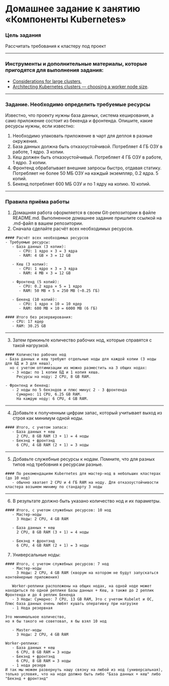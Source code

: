 # Домашнее задание к занятию «Компоненты Kubernetes»

### Цель задания

Рассчитать требования к кластеру под проект

------

### Инструменты и дополнительные материалы, которые пригодятся для выполнения задания:

- [Considerations for large clusters](https://kubernetes.io/docs/setup/best-practices/cluster-large/),
- [Architecting Kubernetes clusters — choosing a worker node size](https://learnk8s.io/kubernetes-node-size).

------

### Задание. Необходимо определить требуемые ресурсы
Известно, что проекту нужны база данных, система кеширования, а само приложение состоит из бекенда и фронтенда. Опишите, какие ресурсы нужны, если известно:

1. Необходимо упаковать приложение в чарт для деплоя в разные окружения. 
2. База данных должна быть отказоустойчивой. Потребляет 4 ГБ ОЗУ в работе, 1 ядро. 3 копии. 
3. Кеш должен быть отказоустойчивый. Потребляет 4 ГБ ОЗУ в работе, 1 ядро. 3 копии. 
4. Фронтенд обрабатывает внешние запросы быстро, отдавая статику. Потребляет не более 50 МБ ОЗУ на каждый экземпляр, 0.2 ядра. 5 копий. 
5. Бекенд потребляет 600 МБ ОЗУ и по 1 ядру на копию. 10 копий.


----

### Правила приёма работы

1. Домашняя работа оформляется в своем Git-репозитории в файле README.md. Выполненное домашнее задание пришлите ссылкой на .md-файл в вашем репозитории.
2. Сначала сделайте расчёт всех необходимых ресурсов.
```
#### Расчёт всех необходимых ресурсов
- Требуемые ресурсы:
   - База данных (3 копии):
      - CPU: 1 ядро × 3 = 3 ядра
      - RAM: 4 GB × 3 = 12 GB

   - Кеш (3 копии):
      - CPU: 1 ядро × 3 = 3 ядра
      - RAM: 4 MB × 3 = 12 GB

   - Фронтенд (5 копий):
      - CPU: 0.2 ядра × 5 = 1 ядро
      - RAM: 50 MB × 5 = 250 MB (~0.25 ГБ)

   - Бекенд (10 копий):
      - CPU: 1 ядро × 10 = 10 ядер
      - RAM: 600 MB × 10 = 6000 MB (6 ГБ)

#### Итого без резервирования:
   - CPU: 17 ядер
   - RAM: 30.25 GB
```
---
3. Затем прикиньте количество рабочих нод, которые справятся с такой нагрузкой.
```
#### Количество рабочих нод
- База данных и кеш требуют отдельные ноды для каждой копии (3 ноды для БД и 3 для кеша),
  но с учетом оптимизации их можно разместить на 3 общих нодах:
   - 3 ноды: по 1 копии БД и 1 копия кеша.
     Ресурсы на ноду: 2 CPU, 8 GB RAM. 

- Фронтенд и бекенд:
   - 2 ноды по 5 бекэндов и плюс минус 2 - 3 фронтенда
     Сумарно: 11 CPU, 6.25 GB RAM.
     На каждую ноду: 6 CPU, 4 GB RAM.
```
---
4. Добавьте к полученным цифрам запас, который учитывает выход из строя как минимум одной ноды. 
```
#### Итого, с учетом запаса:
   - База данных + кеш
     2 CPU, 8 GB RAM (3 + 1) = 4 ноды
   - Бекэнд + фронтэнд
     6 CPU, 4 GB RAM (2 + 1) = 3 ноды
```
---
5. Добавьте служебные ресурсы к нодам. Помните, что для разных типов нод требовния к ресурсам разные. 
```
#### По рекомендациям Kubernetes для мастер-нод в небольших кластерах (до 10 нод)
   - обычно хватает 2 CPU и 4 ГБ RAM на ноду. Для отказоустойчивости кластера возьмем миниму по стандарту 3 ноды 
```
---
6. В результате должно быть указано количество нод и их параметры.
```
#### Итого, с учетом служебных ресурсов: 10 нод
   - Мастер-ноды
     3 Ноды: 2 CPU, 4 GB RAM

   - База данных + кеш
     2 CPU, 8 GB RAM (3 + 1) = 4 ноды

   - Бекэнд + фронтэнд
     6 CPU, 4 GB RAM (2 + 1) = 3 ноды
```
7. Универсальные ноды:
```
#### Итого, с учетом служебных ресурсов: 7 нод
   - Мастер-ноды
     3 Ноды: 2 CPU, 4 GB RAM (кворум на котором не будут запускаться контейнерные приложения)

   Worker-реплики расположены на общих нодах, на одной ноде может находиться по одной реплике Базы данных + Кеш, а также до 2 реплик Фронтенда и до 4 реплик Бекенда
   - 3 Ноды: Сумарно: 7 CPU, 13 GB RAM, Это с учетом Kubelet и ОС, Плюс база данных очень любят кушать оперативку при нагрузке
   - 1 Нода резервная

Это минимальное количество,
но я бы такого не советовал, я бы взял 10 нод

   - Master-ноды
     3 Ноды: 2 CPU, 4 GB RAM

Worker-реплики:
   - База данных + кеш
     6 CPU, 8 GB RAM = 3 ноды
   - Бекэнд + фронтэнд
     6 CPU, 8 GB RAM = 3 ноды
   - 1 нода резерв
И так мы можем развернуть нашу связку на любой из нод (универсальная), только условия, что на ноде должно быть либо "База данных + кеш" либо "Бекэнд + фронтэнд" 
```

